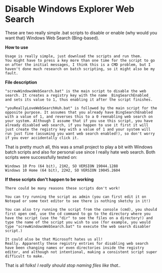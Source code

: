 # Disable Windows Explorer Web Search

These are two really simple .bat scripts to disable or enable (why would you want that) Windows Web Search (Bing-based).


**How to use**


    Usage is really simple, just download the scripts and run them.
    You might have to press a key more than one time for the script to go on after the initial messages, I think this is a CMD problem, but I haven't done much research on batch scripting, so it might also be my fault.

**File description**

    "screwWindowsWebSearch.bat" is the main script to disable the web search. It creates a registry key with the name _BingSearchEnabled_ and sets its value to 1, thus enabling it after the script finishes.

    "youReallyLoveWebSearchHuh.bat" is followed by the main script for the opposite purpose. It assumes that you already have BingSearchEnabled with a value of 1, and reverses this to a 0 reenabling web search on your system. Although I assume that if you use this script, you have already disabled web search, if you happen to use it first it will just create the registry key with a value of 1 and your system will run just fine (assuming you want web search enabled!), so don't worry if you ever accidentally click it.

That is pretty much all, this was a small project to play a bit with Windows batch scripts and also for personal use since I really hate web search. Both scripts were successfully tested on:

    Windows 10 Pro (64 bit), 21H2, SO VERSION 19044.1288
    Windows 10 Home (64 bit), 22H2, SO VERSION 19045.2604

**If these scripts don't happen to be working**


    There could be many reasons these scripts don't work!

    You can try running the script as admin (you can first edit it on Notepad or some text editor to see there is nothing sketchy in it!)

    You can also try running the script from the console (cmd), you should first open cmd, use the cd command to go to the directory where you have the script (use the "dir" to see the files on a directory!) and type the name of the script you wish to use (for example, you would type "screwWindowsWebSearch.bat" to execute the web search disabler script.)

    It could also be that Microsoft hates us all!
    Really. Apparently these registry entries for disabling web search have been changing names or even directories inside the registry editor, and although not intentional, making a consistent script super difficult to make.

That is all folks! _I really should stop naming files like that.._
